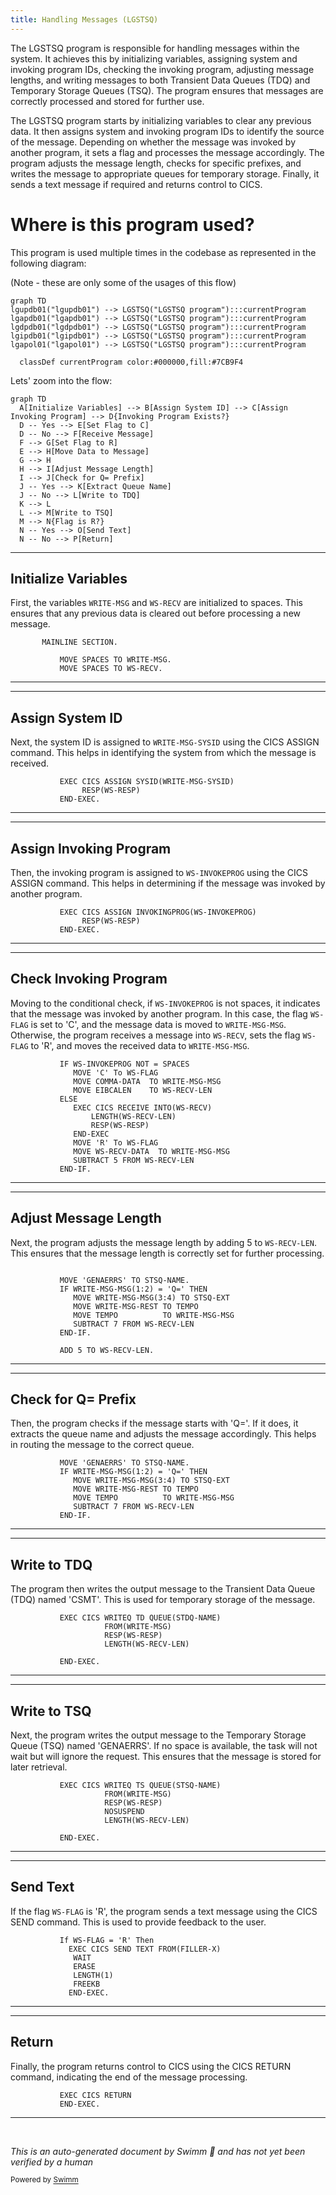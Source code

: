 ```yaml
---
title: Handling Messages (LGSTSQ)
---
```

The LGSTSQ program is responsible for handling messages within the system. It achieves this by initializing variables, assigning system and invoking program IDs, checking the invoking program, adjusting message lengths, and writing messages to both Transient Data Queues (TDQ) and Temporary Storage Queues (TSQ). The program ensures that messages are correctly processed and stored for further use.

The LGSTSQ program starts by initializing variables to clear any previous data. It then assigns system and invoking program IDs to identify the source of the message. Depending on whether the message was invoked by another program, it sets a flag and processes the message accordingly. The program adjusts the message length, checks for specific prefixes, and writes the message to appropriate queues for temporary storage. Finally, it sends a text message if required and returns control to CICS.

# Where is this program used?

This program is used multiple times in the codebase as represented in the following diagram:

(Note - these are only some of the usages of this flow)

```mermaid
graph TD
lgupdb01("lgupdb01") --> LGSTSQ("LGSTSQ program"):::currentProgram
lgapdb01("lgapdb01") --> LGSTSQ("LGSTSQ program"):::currentProgram
lgdpdb01("lgdpdb01") --> LGSTSQ("LGSTSQ program"):::currentProgram
lgipdb01("lgipdb01") --> LGSTSQ("LGSTSQ program"):::currentProgram
lgapol01("lgapol01") --> LGSTSQ("LGSTSQ program"):::currentProgram

  classDef currentProgram color:#000000,fill:#7CB9F4
```

Lets' zoom into the flow:

```mermaid
graph TD
  A[Initialize Variables] --> B[Assign System ID] --> C[Assign Invoking Program] --> D{Invoking Program Exists?}
  D -- Yes --> E[Set Flag to C]
  D -- No --> F[Receive Message]
  F --> G[Set Flag to R]
  E --> H[Move Data to Message]
  G --> H
  H --> I[Adjust Message Length]
  I --> J[Check for Q= Prefix]
  J -- Yes --> K[Extract Queue Name]
  J -- No --> L[Write to TDQ]
  K --> L
  L --> M[Write to TSQ]
  M --> N{Flag is R?}
  N -- Yes --> O[Send Text]
  N -- No --> P[Return]
```

<SwmSnippet path="/base/src/lgstsq.cbl" line="55">

---

## Initialize Variables

First, the variables <SwmToken path="base/src/lgstsq.cbl" pos="57:7:9" line-data="           MOVE SPACES TO WRITE-MSG.">`WRITE-MSG`</SwmToken> and <SwmToken path="base/src/lgstsq.cbl" pos="58:7:9" line-data="           MOVE SPACES TO WS-RECV.">`WS-RECV`</SwmToken> are initialized to spaces. This ensures that any previous data is cleared out before processing a new message.

```cobol
       MAINLINE SECTION.

           MOVE SPACES TO WRITE-MSG.
           MOVE SPACES TO WS-RECV.
```

---

</SwmSnippet>

<SwmSnippet path="/base/src/lgstsq.cbl" line="60">

---

## Assign System ID

Next, the system ID is assigned to <SwmToken path="base/src/lgstsq.cbl" pos="60:9:13" line-data="           EXEC CICS ASSIGN SYSID(WRITE-MSG-SYSID)">`WRITE-MSG-SYSID`</SwmToken> using the CICS ASSIGN command. This helps in identifying the system from which the message is received.

```cobol
           EXEC CICS ASSIGN SYSID(WRITE-MSG-SYSID)
                RESP(WS-RESP)
           END-EXEC.
```

---

</SwmSnippet>

<SwmSnippet path="/base/src/lgstsq.cbl" line="64">

---

## Assign Invoking Program

Then, the invoking program is assigned to <SwmToken path="base/src/lgstsq.cbl" pos="64:9:11" line-data="           EXEC CICS ASSIGN INVOKINGPROG(WS-INVOKEPROG)">`WS-INVOKEPROG`</SwmToken> using the CICS ASSIGN command. This helps in determining if the message was invoked by another program.

```cobol
           EXEC CICS ASSIGN INVOKINGPROG(WS-INVOKEPROG)
                RESP(WS-RESP)
           END-EXEC.
```

---

</SwmSnippet>

<SwmSnippet path="/base/src/lgstsq.cbl" line="68">

---

## Check Invoking Program

Moving to the conditional check, if <SwmToken path="base/src/lgstsq.cbl" pos="68:3:5" line-data="           IF WS-INVOKEPROG NOT = SPACES">`WS-INVOKEPROG`</SwmToken> is not spaces, it indicates that the message was invoked by another program. In this case, the flag <SwmToken path="base/src/lgstsq.cbl" pos="69:9:11" line-data="              MOVE &#39;C&#39; To WS-FLAG">`WS-FLAG`</SwmToken> is set to 'C', and the message data is moved to <SwmToken path="base/src/lgstsq.cbl" pos="70:9:13" line-data="              MOVE COMMA-DATA  TO WRITE-MSG-MSG">`WRITE-MSG-MSG`</SwmToken>. Otherwise, the program receives a message into <SwmToken path="base/src/lgstsq.cbl" pos="71:7:9" line-data="              MOVE EIBCALEN    TO WS-RECV-LEN">`WS-RECV`</SwmToken>, sets the flag <SwmToken path="base/src/lgstsq.cbl" pos="69:9:11" line-data="              MOVE &#39;C&#39; To WS-FLAG">`WS-FLAG`</SwmToken> to 'R', and moves the received data to <SwmToken path="base/src/lgstsq.cbl" pos="70:9:13" line-data="              MOVE COMMA-DATA  TO WRITE-MSG-MSG">`WRITE-MSG-MSG`</SwmToken>.

```cobol
           IF WS-INVOKEPROG NOT = SPACES
              MOVE 'C' To WS-FLAG
              MOVE COMMA-DATA  TO WRITE-MSG-MSG
              MOVE EIBCALEN    TO WS-RECV-LEN
           ELSE
              EXEC CICS RECEIVE INTO(WS-RECV)
                  LENGTH(WS-RECV-LEN)
                  RESP(WS-RESP)
              END-EXEC
              MOVE 'R' To WS-FLAG
              MOVE WS-RECV-DATA  TO WRITE-MSG-MSG
              SUBTRACT 5 FROM WS-RECV-LEN
           END-IF.
```

---

</SwmSnippet>

<SwmSnippet path="/base/src/lgstsq.cbl" line="81">

---

## Adjust Message Length

Next, the program adjusts the message length by adding 5 to <SwmToken path="base/src/lgstsq.cbl" pos="87:7:11" line-data="              SUBTRACT 7 FROM WS-RECV-LEN">`WS-RECV-LEN`</SwmToken>. This ensures that the message length is correctly set for further processing.

```cobol

           MOVE 'GENAERRS' TO STSQ-NAME.
           IF WRITE-MSG-MSG(1:2) = 'Q=' THEN
              MOVE WRITE-MSG-MSG(3:4) TO STSQ-EXT
              MOVE WRITE-MSG-REST TO TEMPO
              MOVE TEMPO          TO WRITE-MSG-MSG
              SUBTRACT 7 FROM WS-RECV-LEN
           END-IF.

           ADD 5 TO WS-RECV-LEN.
```

---

</SwmSnippet>

<SwmSnippet path="/base/src/lgstsq.cbl" line="82">

---

## Check for Q= Prefix

Then, the program checks if the message starts with 'Q='. If it does, it extracts the queue name and adjusts the message accordingly. This helps in routing the message to the correct queue.

```cobol
           MOVE 'GENAERRS' TO STSQ-NAME.
           IF WRITE-MSG-MSG(1:2) = 'Q=' THEN
              MOVE WRITE-MSG-MSG(3:4) TO STSQ-EXT
              MOVE WRITE-MSG-REST TO TEMPO
              MOVE TEMPO          TO WRITE-MSG-MSG
              SUBTRACT 7 FROM WS-RECV-LEN
           END-IF.
```

---

</SwmSnippet>

<SwmSnippet path="/base/src/lgstsq.cbl" line="94">

---

## Write to TDQ

The program then writes the output message to the Transient Data Queue (TDQ) named 'CSMT'. This is used for temporary storage of the message.

```cobol
           EXEC CICS WRITEQ TD QUEUE(STDQ-NAME)
                     FROM(WRITE-MSG)
                     RESP(WS-RESP)
                     LENGTH(WS-RECV-LEN)

           END-EXEC.
```

---

</SwmSnippet>

<SwmSnippet path="/base/src/lgstsq.cbl" line="105">

---

## Write to TSQ

Next, the program writes the output message to the Temporary Storage Queue (TSQ) named 'GENAERRS'. If no space is available, the task will not wait but will ignore the request. This ensures that the message is stored for later retrieval.

```cobol
           EXEC CICS WRITEQ TS QUEUE(STSQ-NAME)
                     FROM(WRITE-MSG)
                     RESP(WS-RESP)
                     NOSUSPEND
                     LENGTH(WS-RECV-LEN)

           END-EXEC.
```

---

</SwmSnippet>

<SwmSnippet path="/base/src/lgstsq.cbl" line="113">

---

## Send Text

If the flag <SwmToken path="base/src/lgstsq.cbl" pos="113:3:5" line-data="           If WS-FLAG = &#39;R&#39; Then">`WS-FLAG`</SwmToken> is 'R', the program sends a text message using the CICS SEND command. This is used to provide feedback to the user.

```cobol
           If WS-FLAG = 'R' Then
             EXEC CICS SEND TEXT FROM(FILLER-X)
              WAIT
              ERASE
              LENGTH(1)
              FREEKB
             END-EXEC.
```

---

</SwmSnippet>

<SwmSnippet path="/base/src/lgstsq.cbl" line="121">

---

## Return

Finally, the program returns control to CICS using the CICS RETURN command, indicating the end of the message processing.

```cobol
           EXEC CICS RETURN
           END-EXEC.
```

---

</SwmSnippet>

&nbsp;

*This is an auto-generated document by Swimm 🌊 and has not yet been verified by a human*

<SwmMeta version="3.0.0" repo-id="Z2l0aHViJTNBJTNBY2ljcy1nZW5hcHAtZGVtby1wbmMlM0ElM0FTd2ltbS1EZW1v" repo-name="cics-genapp-demo-pnc"><sup>Powered by [Swimm](/)</sup></SwmMeta>

